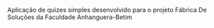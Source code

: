 Aplicação de quizes simples desenvolvido para o projeto Fábrica De Soluções da Faculdade Anhanguera-Betim
